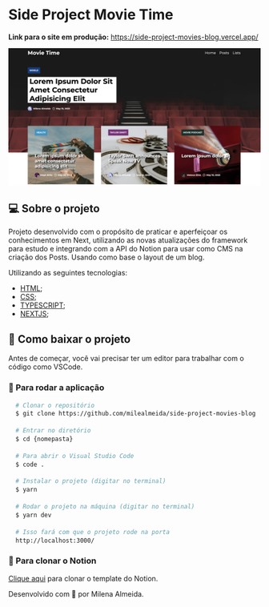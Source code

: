 # Side Project Movie Time

<strong>Link para o site em produção:</strong>
https://side-project-movies-blog.vercel.app/

<img src="./.github/print.png" />

## 💻 Sobre o projeto

Projeto desenvolvido com o propósito de praticar e aperfeiçoar os conhecimentos em Next, utilizando as novas atualizações do framework para estudo e integrando com a API do Notion para usar como CMS na criação dos Posts. Usando como base o layout de um blog.

Utilizando as seguintes tecnologias:
  - [HTML](https://developer.mozilla.org/en-US/docs/Web/HTML);
  - [CSS](https://developer.mozilla.org/en-US/docs/Web/CSS);
  - [TYPESCRIPT](https://www.typescriptlang.org/);
  - [NEXTJS](https://nextjs.org/);

  ## 🚨 Como baixar o projeto

  Antes de começar, você vai precisar ter um editor para trabalhar com o código como VSCode.

  ### 🏁 Para rodar a aplicação

  ```bash
    # Clonar o repositório
    $ git clone https://github.com/milealmeida/side-project-movies-blog

    # Entrar no diretório
    $ cd {nomepasta}

    # Para abrir o Visual Studio Code
    $ code .

    # Instalar o projeto (digitar no terminal)
    $ yarn

    # Rodar o projeto na máquina (digitar no terminal)
    $ yarn dev

    # Isso fará com que o projeto rode na porta
    http://localhost:3000/
```

  ### 🏁 Para clonar o Notion

  [Clique aqui](https://milealmeida.notion.site/82b42eec983240f6ad8711664c9ecd60?v=ded717aa61554ebe809664c9834b4c5d) para clonar o template do Notion.

  Desenvolvido com 💙 por Milena Almeida.
